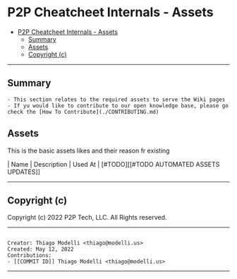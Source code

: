 # P2P Cheatcheet Internals - Assets

- [P2P Cheatcheet Internals - Assets](#p2p-cheatcheet-internals---assets)
  - [Summary](#summary)
  - [Assets](#assets)
  - [Copyright (c)](#copyright-c)

---

## Summary

    - This section relates to the required assets to serve the Wiki pages
    - If yu would like to contribute to our open knowledge base, please go check the [How To Contribute](./CONTRIBUTING.md)

## Assets

This is the basic assets likes and their reason fr existing

| Name | Description | Used At |
[#TODO][[#TODO AUTOMATED ASSETS UPDATES]]

---

## Copyright (c)

Copyright (c) 2022 P2P Tech, LLC.
All Rights reserved.

---

```metadata

Creator: Thiago Modelli <thiago@modelli.us>
Created: May 12, 2022
Contributions:
- [[COMMIT ID]] Thiago Modelli <thiago@modelli.us>

```

---
